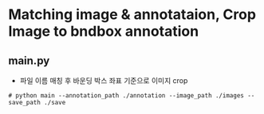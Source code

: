 # Matching image & annotataion, Crop Image to bndbox annotation

## main.py
* 파일 이름 매칭 후 바운딩 박스 좌표 기준으로 이미지 crop
``` 
# python main --annotation_path ./annotation --image_path ./images --save_path ./save
``` 
